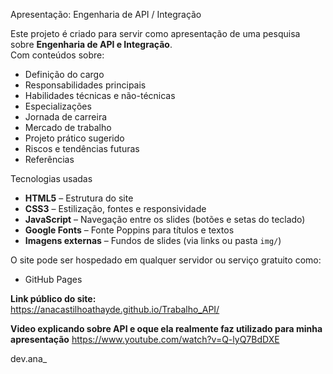  Apresentação: Engenharia de API / Integração

Este projeto é criado para servir como apresentação de uma pesquisa sobre **Engenharia de API e Integração**.  
Com conteúdos sobre:

- Definição do cargo
- Responsabilidades principais
- Habilidades técnicas e não-técnicas
- Especializações
- Jornada de carreira
- Mercado de trabalho
- Projeto prático sugerido
- Riscos e tendências futuras
- Referências

 Tecnologias usadas

- **HTML5** – Estrutura do site
- **CSS3** – Estilização, fontes e responsividade
- **JavaScript** – Navegação entre os slides (botões e setas do teclado)
- **Google Fonts** – Fonte Poppins para títulos e textos
- **Imagens externas** – Fundos de slides (via links ou pasta `img/`)


O site pode ser hospedado em qualquer servidor ou serviço gratuito como:

- GitHub Pages

**Link público do site:**  
https://anacastilhoathayde.github.io/Trabalho_API/

**Video explicando sobre API e oque ela realmente faz utilizado para minha apresentação**
https://www.youtube.com/watch?v=Q-lyQ7BdDXE

dev.ana_


